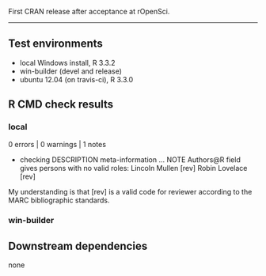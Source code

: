 First CRAN release after acceptance at rOpenSci.

---
 
   
## Test environments
* local Windows install, R 3.3.2
* win-builder (devel and release)
* ubuntu 12.04 (on travis-ci), R 3.3.0

## R CMD check results

### local
0 errors | 0 warnings | 1 notes

* checking DESCRIPTION meta-information ... NOTE
Authors@R field gives persons with no valid roles:
Lincoln Mullen [rev]
Robin Lovelace [rev]

My understanding is that [rev] is a valid code for reviewer according to the MARC bibliographic standards.

### win-builder



## Downstream dependencies
none



